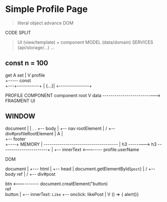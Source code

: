 





# Simple Profile Page
   > literal object
   > advance DOM






CODE SPLIT
   > UI (view/template) + component
   > MODEL (data/domain)
   > SERVICES (api/storage/...)
   ...



const n = 100
----------------
get
A  set
|   V
profile
 \
  +----- const
   \
+---+-----------+
|          {...}|
+---------------+







PROFILE COMPONENT
                                 component root
                                    V
data --------------------------> FRAGMENT UI







WINDOW
---------------------------------------
document
 |
 |
 .
 .
 +-- body
      |
      +-- nav                   rootElement
      |                         /
      +-- div#profileRootElement
      |                        A
      |                         \
      +-- footer                 \
                                  +----+
MEMORY                                 |
-------------------------------------  |
h3 --------> h3 -----------------------+
             |
             +-- innerText <------- profile.userName






DOM

document
  |
  +--- html
        |
        +-- head
        |           document.getElementById(`post`)
        |                   /
        +-- body         ref
             |           /
             +-- div#post



btn <---------- document.creatElement("button)
  \
   ref
     \
   button
      |
      +-- innerText: `Like`
      +-- onclick: likePost
                       |
                       V
                       () => { alert()}
